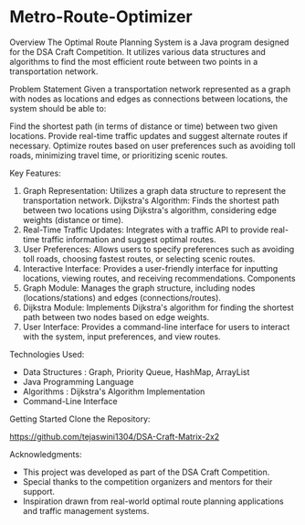 # Metro-Route-Optimizer

Overview
The Optimal Route Planning System is a Java program designed for the DSA Craft Competition. It utilizes various data structures and algorithms to find the most efficient route between two points in a transportation network.

Problem Statement
Given a transportation network represented as a graph with nodes as locations and edges as connections between locations, the system should be able to:

Find the shortest path (in terms of distance or time) between two given locations.
Provide real-time traffic updates and suggest alternate routes if necessary.
Optimize routes based on user preferences such as avoiding toll roads, minimizing travel time, or prioritizing scenic routes.

Key Features:

1. Graph Representation: Utilizes a graph data structure to represent the transportation network.
Dijkstra's Algorithm: Finds the shortest path between two locations using Dijkstra's algorithm, considering edge weights (distance or time).
2. Real-Time Traffic Updates: Integrates with a traffic API to provide real-time traffic information and suggest optimal routes.
3. User Preferences: Allows users to specify preferences such as avoiding toll roads, choosing fastest routes, or selecting scenic routes.
4. Interactive Interface: Provides a user-friendly interface for inputting locations, viewing routes, and receiving recommendations.
Components
5. Graph Module: Manages the graph structure, including nodes (locations/stations) and edges (connections/routes).
6. Dijkstra Module: Implements Dijkstra's algorithm for finding the shortest path between two nodes based on edge weights.
7. User Interface: Provides a command-line interface for users to interact with the system, input preferences, and view routes.

Technologies Used:

- Data Structures : Graph, Priority Queue, HashMap, ArrayList
- Java Programming Language
- Algorithms : Dijkstra's Algorithm Implementation
- Command-Line Interface

Getting Started
Clone the Repository:

https://github.com/tejaswini1304/DSA-Craft-Matrix-2x2


Acknowledgments:

- This project was developed as part of the DSA Craft Competition.
- Special thanks to the competition organizers and mentors for their support.
- Inspiration drawn from real-world optimal route planning applications and traffic management systems.
